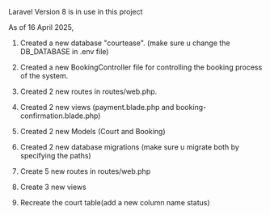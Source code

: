 Laravel Version 8 is in use in this project

As of 16 April 2025,
1. Created a new database "courtease". (make sure u change the DB_DATABASE in .env file)

2. Created a new BookingController file for controlling the booking process of the system.

3. Created 2 new routes in routes/web.php.

4. Created 2 new views (payment.blade.php and booking-confirmation.blade.php)

5. Created 2 new Models (Court and Booking)

6. Created 2 new database migrations (make sure u migrate both by specifying the paths)

7. Create 5 new routes in routes/web.php

8. Create 3 new views

9. Recreate the court table(add a new column name status)
